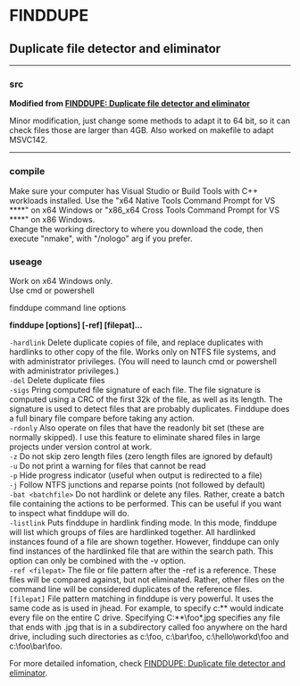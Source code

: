 # FINDDUPE
## Duplicate file detector and eliminator

****
### src
**Modified from [FINDDUPE: Duplicate file detector and eliminator](https://www.sentex.ca/~mwandel/finddupe/index.html)**

Minor modification, just change some methods to adapt it to 64 bit, so it can check files those are larger than 4GB. Also worked on makefile to adapt MSVC142.
****
### compile
Make sure your computer has Visual Studio or Build Tools with C++ workloads installed. Use the "x64 Native Tools Command Prompt for VS ****" on x64 Windows or "x86_x64 Cross Tools Command Prompt for VS ****" on x86 Windows.  
Change the working directory to where you download the code, then execute "nmake", with "/nologo" arg if you prefer.
### useage
Work on x64 Windows only.  
Use cmd or powershell  

finddupe command line options  

**finddupe [options] [-ref] <filepat> [filepat]...**  

`-hardlink`	Delete duplicate copies of file, and replace duplicates with hardlinks to other copy of the file. Works only on NTFS file systems, and with administrator privileges. (You will need to launch cmd or powershell with administrator privileges.)  
`-del` Delete duplicate files  
`-sigs`	Pring computed file signature of each file. The file signature is computed using a CRC of the first 32k of the file, as well as its length. The signature is used to detect files that are probably duplicates. Finddupe does a full binary file compare before taking any action.  
`-rdonly` Also operate on files that have the readonly bit set (these are normally skipped). I use this feature to eliminate shared files in large projects under version control at work.  
`-z` Do not skip zero length files (zero length files are ignored by default)  
`-u` Do not print a warning for files that cannot be read  
`-p` Hide progress indicator (useful when output is redirected to a file)  
`-j` Follow NTFS junctions and reparse points (not followed by default)  
`-bat <batchfile>` Do not hardlink or delete any files. Rather, create a batch file containing the actions to be performed. This can be useful if you want to inspect what finddupe will do.  
`-listlink` Puts finddupe in hardlink finding mode. In this mode, finddupe will list which groups of files are hardlinked together. All hardlinked instances found of a file are shown together. However, finddupe can only find instances of the hardlinked file that are within the search path. This option can only be combined with the -v option.  
`-ref <filepat>` The file or file pattern after the -ref is a reference. These files will be compared against, but not eliminated. Rather, other files on the command line will be considered duplicates of the reference files.  
`[filepat]`	File pattern matching in finddupe is very powerful. It uses the same code as is used in jhead. For example, to specify c:\** would indicate every file on the entire C drive. Specifying C:\**\foo\*.jpg specifies any file that ends with .jpg that is in a subdirectory called foo anywhere on the hard drive, including such directories as c:\foo, c:\bar\foo, c:\hello\workd\foo and c:\foo\bar\foo.  
  
For more detailed infomation, check [FINDDUPE: Duplicate file detector and eliminator](https://www.sentex.ca/~mwandel/finddupe/index.html).